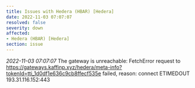 ```yaml
---
title: Issues with Hedera (HBAR) [Hedera]
date: 2022-11-03 07:07:07
resolved: false
severity: down
affected:
- Hedera (HBAR) [Hedera]
section: issue
---
```


*2022-11-03 07:07:07* The gateway is unreachable: FetchError request to https://gateways.kaffinp.xyz/hedera/meta-info?tokenId=tti_1d0df1e636c9cb8ffecf535e failed, reason: connect ETIMEDOUT 193.31.116.152:443
